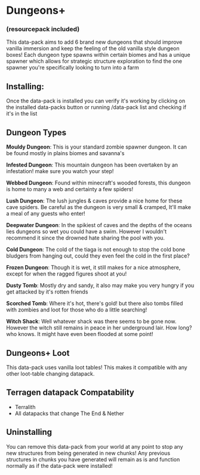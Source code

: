 # Dungeons+
### (resourcepack included)

This data-pack aims to add 6 brand new dungeons that should improve vanilla immersion and keep the feeling of the old vanilla style dungeon boxes! Each dungeon type spawns within certain biomes and has a unique spawner which allows for strategic structure exploration to find the one spawner you're specifically looking to turn into a farm

## Installing:
Once the data-pack is installed you can verify it's working by clicking on the installed data-packs button or running /data-pack list and checking if it's in the list

## Dungeon Types

**Mouldy Dungeon**: This is your standard zombie spawner dungeon. It can be found mostly in plains biomes and savanna's

**Infested Dungeon**: This mountain dungeon has been overtaken by an infestation! make sure you watch your step!

**Webbed Dungeon**: Found within minecraft's wooded forests, this dungeon is home to many a web and certainty a few spiders!

**Lush Dungeon**: The lush jungles & caves provide a nice home for these cave spiders. Be careful as the dungeon is very small & cramped, It'll make a meal of any guests who enter!

**Deepwater Dungeon**: In the spikiest of caves and the depths of the oceans lies dungeons so wet you could have a swim. However I wouldn't recommend it since the drowned hate sharing the pool with you.

**Cold Dungeon**: The cold of the tiaga is not enough to stop the cold bone bludgers from hanging out, could they even feel the cold in the first place?

**Frozen Dungeon**: Though it is wet, it still makes for a nice atmosphere, except for when the ragged figures shoot at you!

**Dusty Tomb**: Mostly dry and sandy, it also may make you very hungry if you get attacked by it's rotten friends

**Scorched Tomb**: Where it's hot, there's gold! but there also tombs filled with zombies and loot for those who do a little searching!

**Witch Shack**: Well whatever shack was there seems to be gone now. However the witch still remains in peace in her underground lair. How long? who knows. It might have even been flooded at some point!


## Dungeons+ Loot
This data-pack uses vanilla loot tables! This makes it compatible with any other loot-table changing datapack.

## Terragen datapack Compatability
- Terralith
- All datapacks that change The End & Nether

## Uninstalling
You can remove this data-pack from your world at any point to stop any new structures from being generated in new chunks!
Any previous structures in chunks you have generated will remain as is and function normally as if the data-pack were installed!
